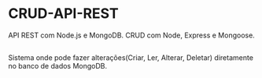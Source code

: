 # CRUD-API-REST
 API REST com Node.js e MongoDB. CRUD com Node, Express e Mongoose. 
##
 Sistema onde pode fazer alterações(Criar, Ler, Alterar, Deletar) diretamente no banco de dados MongoDB.
